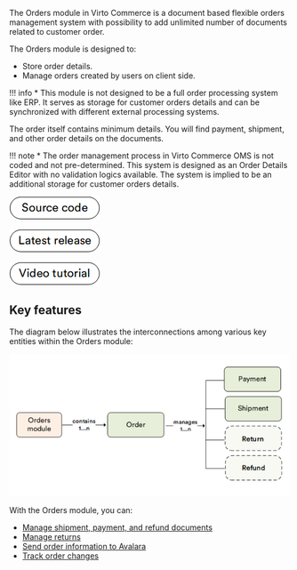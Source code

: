 The Orders module in Virto Commerce is a document based flexible orders management system with possibility to add unlimited number of documents related to customer order.

The Orders module is designed to:

* Store order details.
* Manage orders created by users on client side. 

!!! info
    * This module is not designed to be a full order processing system like ERP. It serves as storage for customer orders details and can be synchronized with different external processing systems.

The order itself contains minimum details.  You will find payment, shipment, and other order details on the documents.

!!! note
    * The order management process in Virto Commerce OMS is not coded and not pre-determined. This system is designed as an Order Details Editor with no validation logics available. The system is implied to be an additional storage for customer orders details.

[![Source code](media/source_code.png)](https://github.com/VirtoCommerce/vc-module-order)

[![Download](media/latest_release.png)](https://github.com/VirtoCommerce/vc-module-order/releases)

[![video tutorial](media/video-tutorial-button.png)](https://youtu.be/qENWENyS0H0?si=jFpI5N7uNIn2U0LQ)

## Key features

The diagram below illustrates the interconnections among various key entities within the Orders module:

![Order key entities](media/key-entities.png)
<br>

With the Orders module, you can:

* [Manage shipment, payment, and refund documents](managing-documents.md)
* [Manage returns](managing-returns.md)
* [Send order information to Avalara](sending-order-information-to-avatax.md)
* [Track order changes](tracking-order-changes.md)

